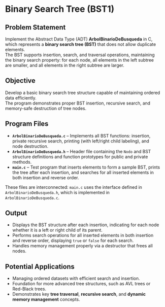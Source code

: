 # Binary Search Tree (BST1)

## Problem Statement
Implement the Abstract Data Type (ADT) **ArbolBinarioDeBusqueda** in C, which represents a **binary search tree (BST)** that does not allow duplicate elements.  
The BST supports insertion, search, and traversal operations, maintaining the binary search property: for each node, all elements in the left subtree are smaller, and all elements in the right subtree are larger.

## Objective
Develop a basic binary search tree structure capable of maintaining ordered data efficiently.  
The program demonstrates proper BST insertion, recursive search, and memory-safe destruction of tree nodes.

## Program Files

- **`ArbolBinarioDeBusqueda.c`** – Implements all BST functions: insertion, private recursive search, printing (with left/right child labeling), and node destruction.  
- **`ArbolBinarioDeBusqueda.h`** – Header file containing the `Nodo` and BST structure definitions and function prototypes for public and private methods.  
- **`main.c`** – Test program that inserts elements to form a sample BST, prints the tree after each insertion, and searches for all inserted elements in both insertion and reverse order.

These files are interconnected: `main.c` uses the interface defined in `ArbolBinarioDeBusqueda.h`, which is implemented in `ArbolBinarioDeBusqueda.c`.

## Output

- Displays the BST structure after each insertion, indicating for each node whether it is a left or right child of its parent.  
- Performs search operations for all inserted elements in both insertion and reverse order, displaying `true` or `false` for each search.  
- Handles memory management properly via a destructor that frees all nodes.

## Potential Applications

- Managing ordered datasets with efficient search and insertion.  
- Foundation for more advanced tree structures, such as AVL trees or Red-Black trees.  
- Demonstrates key **tree traversal**, **recursive search**, and **dynamic memory management** concepts.
